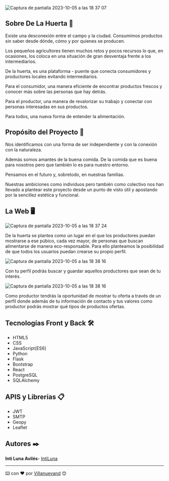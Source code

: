 
![Captura de pantalla 2023-10-05 a las 18 37 07](https://github.com/DCardigo/De-la-Huerta/assets/123099651/ac544890-dfe7-4983-91bf-6aa301936149)

## Sobre De La Huerta 🥕

Existe una desconexión entre el campo y la ciudad. Consumimos productos sin saber desde dónde, cómo y por quienes se producen.

Los pequeños agricultores tienen muchos retos y pocos recursos lo que, en ocasiones, los coloca en una situación de gran desventaja frente a los intermediarios.

De la huerta, es una plataforma - puente que conecta consumidores y productores locales evitando intermediarios.

Para el consumidor, una manera eficiente de encontrar productos frescos y conocer más sobre las personas que hay detrás.

Para el productor, una manera de  revalorizar su trabajo y conectar con personas interesadas en sus productos.

Para todos, una nueva forma de entender la alimentación.


## Propósito del Proyecto 🚀

Nos identificamos con una forma de ser independiente y con la conexión con la  naturaleza.

Además somos amantes de la buena comida. De la comida que es buena para nosotros pero que también lo es para nuestro entorno.

Pensamos en el futuro y, sobretodo, en nuestras familias.

Nuestras ambiciones como individuos pero también como colectivo nos han llevado a plantear este proyecto desde un punto de visto útil y apostando por la sencillez estética y funcional.


## La Web 🖥️

![Captura de pantalla 2023-10-05 a las 18 37 24](https://github.com/DCardigo/De-la-Huerta/assets/123099651/bd49c150-a16e-4a0e-967e-c211ba6b2859)


De la huerta se plantea como un lugar en el que los productores puedan mostrarse a ese púbico, cada vez mayor, de personas que buscan alimentarse de manera eco-responsable. Para ello planteamos la posibilidad de que todos los usuarios puedan crearse su propio perfil.

![Captura de pantalla 2023-10-05 a las 18 38 16](https://github.com/DCardigo/De-la-Huerta/assets/123099651/fdef1c63-4292-48eb-bfda-982ecd60263a)


Con tu perfil podrás buscar y guardar aquellos productores que sean de tu interés.

![Captura de pantalla 2023-10-05 a las 18 38 16](https://github.com/DCardigo/De-la-Huerta/assets/123099651/6421b90c-219f-4e82-adfc-cd2175194c04)


Como productor tendrás la oportunidad de mostrar tu oferta a través de un perfil donde además de tu información de contacto y tus valores como productor podrás mostrar qué tipos de productos ofertas.

## Tecnologías Front y Back  🛠️

- HTML5
- CSS
- JavaScript(ES6)
- Python
- Flask
- Bootstrap
- React
- PostgreSQL
- SQLAlchemy


## APIS y Librerías 📋

- JWT
- SMTP
- Geopy
- Leaflet

## Autores ✒️
**Inti Luna Avilés**- [IntiLuna](https://github.com/intiluna)

---
⌨️ con ❤️ por [Villanuevand](https://github.com/Villanuevand) 😊
